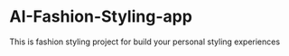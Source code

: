 # AI-Fashion-Styling-app
This is fashion styling project for build your personal styling experiences
